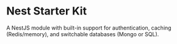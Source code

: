 # Nest Starter Kit

A NestJS module with built-in support for authentication, caching (Redis/memory), and switchable databases (Mongo or SQL).